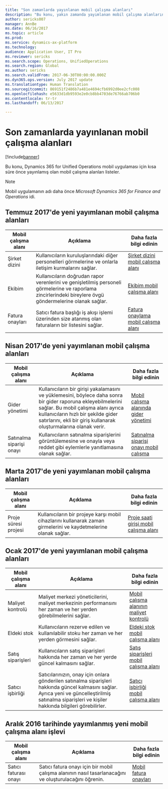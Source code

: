 ```yaml
---
title: "Son zamanlarda yayınlanan mobil çalışma alanları"
description: "Bu konu, yakın zamanda yayımlanan mobil çalışma alanlarını listeler."
author: sericks007
manager: AnnBe
ms.date: 06/16/2017
ms.topic: article
ms.prod: 
ms.service: dynamics-ax-platform
ms.technology: 
audience: Application User, IT Pro
ms.reviewer: sericks
ms.search.scope: Operations, UnifiedOperations
ms.search.region: Global
ms.author: sericks
ms.search.validFrom: 2017-06-30T00:00:00.000Z
ms.dyn365.ops.version: July 2017 update
ms.translationtype: Human Translation
ms.sourcegitcommit: 869151f2486b7a481e4694cfb6992d0ee2cfc008
ms.openlocfilehash: e5633d1db9593e2e0cb8bb4703de76766ab706b0
ms.contentlocale: tr-tr
ms.lasthandoff: 06/13/2017

---
```


# <a name="mobile-workspaces-recently-released"></a>Son zamanlarda yayınlanan mobil çalışma alanları

[!include[banner](../includes/banner.md)]



Bu konu, Dynamics 365 for Unified Operations mobil uygulaması için kısa süre önce yayınlamış olan mobil çalışma alanları listeler.

> [!NOTE]
> Mobil uygulamanın adı daha önce *Microsoft Dynamics 365 for Finance and Operations* idi.


## <a name="new-mobile-workspaces-released-in-june-2017"></a>Temmuz 2017'de yeni yayımlanan mobil çalışma alanları

| Mobil çalışma alanı     | Açıklama   | Daha fazla bilgi edinin   |
|----------------------|---------------|--------------|
|Şirket dizini| Kullanıcıların kuruluşlarındaki diğer personelleri görmelerine ve onlarla iletişim kurmalarını sağlar.| [Şirket dizini mobil çalışma alanı](company-directory-mobile-workspace.md)|    
|Ekibim| Kullanıcıların doğrudan rapor verenlerini ve genişletilmiş personeli görmelerine ve raporlama zincirlerindeki bireylere övgü göndermelerine olanak sağlar.| [Ekibim mobil çalışma alanı](manager-self-service-mobile-workspace.md)|     
|Fatura onayları| Satıcı fatura başlığı iş akışı işlemi üzerinden size atanmış olan faturaların bir listesini sağlar.|[Fatura onaylama mobil çalışma alanı](invoice-approval-mobile-workspace.md)    |    

## <a name="new-mobile-workspaces-released-in-april-2017"></a>Nisan 2017'de yeni yayımlanan mobil çalışma alanları

| Mobil çalışma alanı   | Açıklama                                                                                                                                                                                                      | Daha fazla bilgi edinin                                                                                                      |
|--------------------|------------------------------------------------------------------------------------------------------------------------------------------------------------------------------------------------------------------|-----------------------------------------------------------------------------------------------------------------|
| Gider yönetimi | Kullanıcıların bir girişi yakalamasını ve yüklemesini, böylece daha sonra bir gider raporuna ekleyebilmelerini sağlar. Bu mobil çalışma alanı ayrıca kullanıcıların hızlı bir şekilde gider satırlarını, ekli bir giriş kullanarak oluşturmalarına olanak verir. | [Mobil çalışma alanında gider yönetimi](/dynamics365/unified-operations/financials/expense-management/expense-management-mobile-workspace) |
| Satınalma siparişi onayı | Kullanıcıların satınalma siparişlerini görüntülemesine ve onayla veya reddet gibi eylemlerle yanıtlamasına olanak sağlar. | [Satınalma siparişi onayı mobil çalışma](/dynamics365/unified-operations/supply-chain/procurement/purchase-order-mobile-workspace) |

## <a name="new-mobile-workspaces-released-in-march-2017"></a>Marta 2017'de yeni yayımlanan mobil çalışma alanları

| Mobil çalışma alanı   | Açıklama                                                                                   | Daha fazla bilgi edinin                                                                                                                                                                              |
|--------------------|-----------------------------------------------------------------------------------------------|-----------------------------------------------------------------------------------------------------------------------------------------------------------------------------------------|
| Proje süresi projesi | Kullanıcıların bir projeye karşı mobil cihazlarını kullanarak zaman girmelerini ve kaydetmelerine olanak sağlar. | [Proje saati girişi mobil çalışma alanı](/dynamics365/unified-operations/financials/project-management/project-time-entry-mobile-workspace) |

## <a name="new-mobile-workspaces-released-in-january-2017"></a>Ocak 2017'de yeni yayımlanan mobil çalışma alanları

| Mobil çalışma alanı     | Açıklama                                                                                                                                                                         | Daha fazla bilgi edinin                                                                                                                                                        |
|----------------------|-------------------------------------------------------------------------------------------------------------------------------------------------------------------------------------|-------------------------------------------------------------------------------------------------------------------------------------------------------------------|
| Maliyet kontrolü     | Maliyet merkezi yöneticilerini, maliyet merkezinin performansını her zaman ve her yerden görebilmelerini sağlar.                                                                                               | [Mobil çalışma alanının maliyet kontrolü](/dynamics365/unified-operations/financials/cost-accounting/cost-controlling-mobile-workspace)         |
| Eldeki stok    | Kullanıcıların rezerve edilen ve kullanılabilir stoku her zaman ve her yerden görmesini sağlar.                                                                                                    | [Eldeki stok mobil çalışma alanı](/dynamics365/unified-operations/supply-chain/inventory/inventory-on-hand-mobile-workspace)       |
| Satış siparişleri         | Kullanıcıların satış siparişleri hakkında her zaman ve her yerde güncel kalmasını sağlar.                                                                                                                          | [Satış siparişleri mobil çalışma alanı](/dynamics365/unified-operations/supply-chain/sales-marketing/sales-orders-mobile-workspace)                 |
| Satıcı işbirliği | Satıcılarınızın, onay için onlara gönderilen satınalma siparişleri hakkında güncel kalmasını sağlar. Ayrıca yeni ve güncelleştirilmiş satınalma siparişleri ve kişiler hakkında bilgileri görebilirler. | [Satıcı işbirliği mobil çalışma alanı](/dynamics365/unified-operations/supply-chain/procurement/vendor-collaboration-mobile-workspace) |

## <a name="new-mobile-workspace-functionality-released-in-december-2016"></a>Aralık 2016 tarihinde yayımlanmış yeni mobil çalışma alanı işlevi

| Mobil çalışma alanı        | Açıklama                                                                    | Daha fazla bilgi edinin                                                                                                            |
|-------------------------|--------------------------------------------------------------------------------|-----------------------------------------------------------------------------------------------------------------------|
| Satıcı faturası onayı | Satıcı fatura onayı için bir mobil çalışma alanının nasıl tasarlanacağını ve oluşturulacağını öğrenin. | [Mobil fatura onayları](/dynamics365/unified-operations/financials/accounts-payable/mobile-invoice-approvals) |


